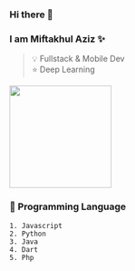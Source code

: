 ### Hi there 👋

### I am Miftakhul Aziz ✨ 

> 💡 Fullstack & Mobile Dev  
> ⭐ Deep Learning


<img float="left" height="180em" src="https://github-readme-stats.vercel.app/api?hide_border=false&username=mift019&theme=vue&show_icons=true" />

### 🌱 Programming Language
```
1. Javascript
2. Python
3. Java
4. Dart
5. Php
```


<!--
**mift019/mift019** is a ✨ _special_ ✨ repository because its `README.md` (this file) appears on your GitHub profile.

Here are some ideas to get you started:

- 🔭 I’m currently working on ...
- 🌱 I’m currently learning ...
- 👯 I’m looking to collaborate on ...
- 🤔 I’m looking for help with ...
- 💬 Ask me about ...
- 📫 How to reach me: ...
- 😄 Pronouns: ...
- ⚡ Fun fact: ...

-->
